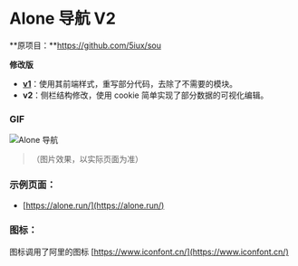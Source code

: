 # Alone 导航 V2

**原项目：**https://github.com/5iux/sou  

**修改版**  
- [**v1**](https://github.com/yeetime/sou2/tree/v1)：使用其前端样式，重写部分代码，去除了不需要的模块。  
- **v2**：侧栏结构修改，使用 cookie 简单实现了部分数据的可视化编辑。  

###  GIF

![Alone 导航](https://cdn.jsdelivr.net/gh/yeetime/img/20200411182948.gif)

> （图片效果，以实际页面为准）

### 示例页面：

+ [https://alone.run/](https://alone.run/)

### 图标：
图标调用了阿里的图标 [https://www.iconfont.cn/](https://www.iconfont.cn/)
